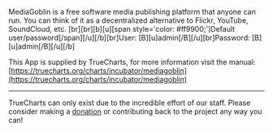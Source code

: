 MediaGoblin is a free software media publishing platform that anyone can run. You can think of it as a decentralized alternative to Flickr, YouTube, SoundCloud, etc. [br][br][b][u][span style='color: #ff9900;']Default user/password[/span][/u][/b][br]User: [B][u]admin[/B][/u][br]Password: [B][u]admin[/B][/u][/b]

This App is supplied by TrueCharts, for more information visit the manual: [https://truecharts.org/charts/incubator/mediagoblin](https://truecharts.org/charts/incubator/mediagoblin)

---

TrueCharts can only exist due to the incredible effort of our staff.
Please consider making a [donation](https://truecharts.org/sponsor) or contributing back to the project any way you can!
